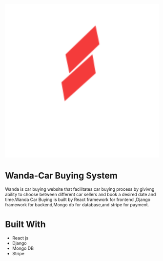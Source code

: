 <img src="frontend/src/images/wandalogo.svg"><img>

# Wanda-Car Buying System

Wanda is car buying website that facilitates car buying process by givivng ability to choose between different car sellers and book a desired date and time.Wanda Car Buying is built by React framework for frontend ,Django framework for backend,Mongo db for database,and stripe for payment.

<h1>Built With</h1>
<ul>
 <li>React js</li>
 <li>Django </li>
 <li>Mongo DB</li>
 <li>Stripe</li>
</ul>
